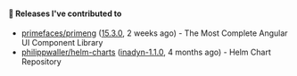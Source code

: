 #### 🔭 Releases I've contributed to

- [primefaces/primeng](https://github.com/primefaces/primeng) ([15.3.0](https://github.com/primefaces/primeng/releases/tag/15.3.0), 2 weeks ago) - The Most Complete Angular UI Component Library
- [philippwaller/helm-charts](https://github.com/philippwaller/helm-charts) ([inadyn-1.1.0](https://github.com/philippwaller/helm-charts/releases/tag/inadyn-1.1.0), 4 months ago) - Helm Chart Repository

